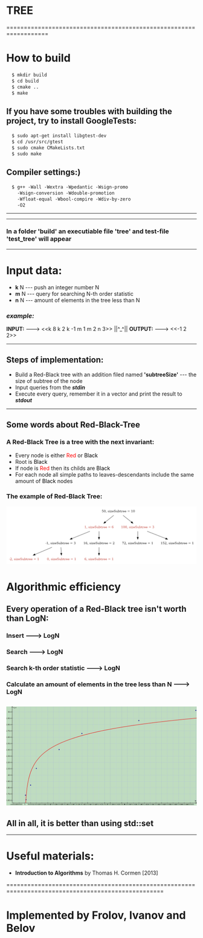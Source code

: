 # TREE
==================================================================
# How to build 
```
  $ mkdir build
  $ cd build
  $ cmake ..
  $ make
```
## If you have some troubles with building the project, try to install GoogleTests:
```
  $ sudo apt-get install libgtest-dev
  $ cd /usr/src/gtest
  $ sudo cmake CMakeLists.txt
  $ sudo make
```
## Compiler settings:)
```
  $ g++ -Wall -Wextra -Wpedantic -Wsign-promo 
    -Wsign-conversion -Wdouble-promotion
    -Wfloat-equal -Wbool-compire -Wdiv-by-zero
    -O2 
```
---
---
### In a folder 'build' an executiable file 'tree' and  test-file 'test_tree' will appear
---
# Input data: 
* **k** N --- push an integer number N
* **m** N --- query for searching N-th order statistic
* **n** N --- amount of elements in the tree less than N
### ***example:*** 
**INPUT:** ---> <<k 8 k 2 k -1 m 1 m 2 n 3>> ||^_^|| **OUTPUT:** ---> <<-1 2 2>>

--- 

## Steps of implementation:
* Build a Red-Black tree with an addition filed named **'subtreeSize'** --- the size of subtree of the node
* Input queries from the ***stdin***
* Execute every query, remember it in a vector and print the   result to ***stdout***  
---
## Some words about Red-Black-Tree
### A Red-Black Tree is a tree with the next invariant:
* Every node is either <H style="background:#FFFFFF"> <span style="color:#FF0000">Red</span></H> or <H style="background:#FFFFFF"> <span style="color:#000000">Black</span></H>
* Root is <H style="background:#FFFFFF"> <span style="color:#000000">Black</span></H>
* If node is <H style="background:#FFFFFF"> <span style="color:#FF0000">Red</span></H> then its childs are <H style="background:#FFFFFF"> <span style="color:#000000">Black</span></H>
* For each node all simple paths to leaves-descendants include the same amount of <H style="background:#FFFFFF"> <span style="color:#000000">Black</span></H> nodes
### The example of Red-Black Tree: 
![Screenshot](pics/rbtree.png)
# Algorithmic efficiency
## Every operation of a Red-Black tree isn't worth than LogN:
### Insert ---> LogN
### Search ---> LogN
### Search k-th order statistic ---> LogN
### Calculate an amount of elements in the tree less than N ---> LogN
![Screenshot](pics/log.png)
---
## All in all, it is better than using std::set
---
# Useful materials: 
*  **Introduction to Algorithms** by Thomas H. Cormen [2013]

===================================================================================================
# Implemented by Frolov, Ivanov and Belov
